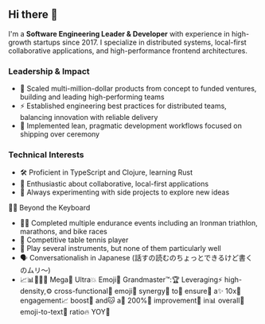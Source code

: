 ## Hi there 👋

I'm a **Software Engineering Leader & Developer** with experience in high-growth startups since 2017. I specialize in distributed systems, local-first collaborative applications, and high-performance frontend architectures.

### Leadership & Impact
- 🎯 Scaled multi-million-dollar products from concept to funded ventures, building and leading high-performing teams
- ⚡️ Established engineering best practices for distributed teams, balancing innovation with reliable delivery
- 🔄 Implemented lean, pragmatic development workflows focused on shipping over ceremony

### Technical Interests
- 🛠️ Proficient in TypeScript and Clojure, learning Rust
- 🔗 Enthusiastic about collaborative, local-first applications
- 🎨 Always experimenting with side projects to explore new ideas

🏃‍♂️ Beyond the Keyboard
- 🏊‍♂️ Completed multiple endurance events including an Ironman triathlon, marathons, and bike races
- 🏓 Competitive table tennis player
- 🎵 Play several instruments, but none of them particularly well
- 🗣️ Conversationalish in Japanese (話すの読むのちょっとできるけど書くのムリ～)
- 📈📊🚀🔥🤖 Mega🎉 Ultra💥 Emoji📢 Grandmaster™:🏆 Leveraging⚡ high-density,⚙️ cross-functional💎 emoji🚀 synergy🧩 to🔑 ensure🥇 a✨ 10x🤯 engagement📈 boost🚁 and🐱 a🚨 200%🚀 improvement🦾 in📊 overall🥳 emoji-to-text🤖 ratio🔥 YOY🎉
